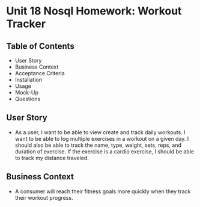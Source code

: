 # Unit 18 Nosql Homework: Workout Tracker

## Table of Contents

* User Story
* Business Context
* Acceptance Criteria
* Installation
* Usage
* Mock-Up
* Questions

## User Story

* As a user, I want to be able to view create and track daily workouts. I want to be able to log multiple exercises in a workout on a given day. I should also be able to track the name, type, weight, sets, reps, and duration of exercise. If the exercise is a cardio exercise, I should be able to track my distance traveled.

## Business Context

* A consumer will reach their fitness goals more quickly when they track their workout progress.

